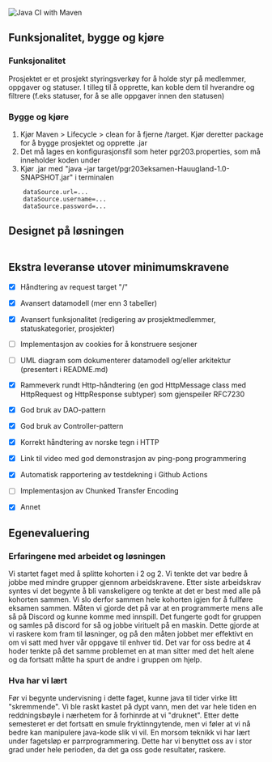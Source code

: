 ![Java CI with Maven](https://github.com/kristiania/pgr203eksamen-Hauugland/workflows/Java%20CI%20with%20Maven/badge.svg)

## Funksjonalitet, bygge og kjøre

### Funksjonalitet
Prosjektet er et prosjekt styringsverkøy for å holde styr på medlemmer, oppgaver og statuser. 
I tilleg til å opprette, kan koble dem til hverandre og filtrere (f.eks statuser, for å se 
alle oppgaver innen den statusen)

### Bygge og kjøre
1) Kjør Maven > Lifecycle > clean for å fjerne /target. Kjør deretter package for å
bygge prosjektet og opprette .jar
2) Det må lages en konfigurasjonsfil som heter pgr203.properties, som må inneholder koden under
3) Kjør .jar med "java -jar target/pgr203eksamen-Hauugland-1.0-SNAPSHOT.jar" i terminalen

``` properties
    dataSource.url=...
    dataSource.username=...
    dataSource.password=...
```


## Designet på løsningen
![]()

## Ekstra leveranse utover minimumskravene
- [x] Håndtering av request target "/"
- [x] Avansert datamodell (mer enn 3 tabeller)
- [x] Avansert funksjonalitet (redigering av prosjektmedlemmer, statuskategorier, prosjekter)
- [ ] Implementasjon av cookies for å konstruere sesjoner
- [ ] UML diagram som dokumenterer datamodell og/eller arkitektur (presentert i README.md)
- [x] Rammeverk rundt Http-håndtering (en god HttpMessage class med HttpRequest og HttpResponse subtyper) som gjenspeiler RFC7230
- [x] God bruk av DAO-pattern
- [x] God bruk av Controller-pattern
- [x] Korrekt håndtering av norske tegn i HTTP
- [x] Link til video med god demonstrasjon av ping-pong programmering
- [x] Automatisk rapportering av testdekning i Github Actions
- [ ] Implementasjon av Chunked Transfer Encoding
- [x] Annet


## Egenevaluering

### Erfaringene med arbeidet og løsningen

Vi startet faget med å splitte kohorten i 2 og 2. Vi tenkte det var bedre å jobbe med mindre grupper gjennom arbeidskravene. Etter siste arbeidskrav syntes vi det begynte å bli vanskeligere og tenkte at det er best med alle på kohorten sammen. Vi slo derfor sammen hele kohorten igjen for å fullføre eksamen sammen. Måten vi gjorde det på var at en programmerte mens alle så på Discord og kunne komme med innspill. 
Det fungerte godt for gruppen og samles på discord for så og jobbe virituelt på en maskin. Dette gjorde at vi raskere kom fram til løsninger, og på den måten jobbet mer effektivt en om vi satt med hver vår oppgave til enhver tid. Det var for oss bedre at 4 hoder tenkte på det samme problemet en at man sitter med det helt alene og da fortsatt måtte ha spurt de andre i gruppen om hjelp. 

### Hva har vi lært

Før vi begynte undervisning i dette faget, kunne java til tider virke litt "skremmende". Vi ble raskt kastet på dypt vann, men det var hele tiden en reddningsbøyle i nærhetem for å forhinrde at vi "druknet". Etter dette semesteret er det fortsatt en smule fryktinngytende, men vi føler at vi nå bedre kan manipulere java-kode slik vi vil. En morsom teknikk vi har lært under fagetsløp er parrprogrammering. Dette har vi benyttet oss av i stor grad under hele perioden, da det ga oss gode resultater, raskere.  